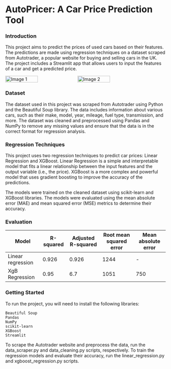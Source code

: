 # AutoPricer: A Car Price Prediction Tool



### Introduction



This project aims to predict the prices of used cars based on their features. The predictions are made using regression techniques on a dataset scraped from Autotrader, a popular website for buying and selling cars in the UK. The project includes a Streamlit app that allows users to input the features of a car and get a predicted price.

<div style="display: flex;">
  <img  src="https://images.pexels.com/photos/243206/pexels-photo-243206.jpeg?auto=compress&cs=tinysrgb&w=1260&h=750&dpr=2" alt="Image 1" style="width: 45%;">
  <img src="https://m.atcdn.co.uk/ect/media/%7Bresize%7D/6261c7bb2152499fb8c6006c9b8497c4.jpg" alt="Image 2" style="width: 45%;">
</div>


### Dataset

The dataset used in this project was scraped from Autotrader using Python and the Beautiful Soup library. The data includes information about various cars, such as their make, model, year, mileage, fuel type, transmission, and more. The dataset was cleaned and preprocessed using Pandas and NumPy to remove any missing values and ensure that the data is in the correct format for regression analysis.

### Regression Techniques

This project uses two regression techniques to predict car prices: Linear Regression and XGBoost. Linear Regression is a simple and interpretable model that fits a linear relationship between the input features and the output variable (i.e., the price). XGBoost is a more complex and powerful model that uses gradient boosting to improve the accuracy of the predictions.

The models were trained on the cleaned dataset using scikit-learn and XGBoost libraries. The models were evaluated using the mean absolute error (MAE) and mean squared error (MSE) metrics to determine their accuracy.

### Evaluation

<table>
  <thead>
    <tr>
      <th>Model</th>
      <th>R-squared</th>
      <th>Adjusted R-squared</th>
      <th>Root mean squared error</th>
      <th>Mean absolute error</th>
    </tr>
  </thead>
  <tbody>
    <tr>
      <td>Linear regression</td>
      <td>0.926</td>
      <td>0.926</td>
      <td>1244</td>
      <td>-</td>
    </tr>
    <tr>
      <td>XgB Regression</td>
      <td>0.95</td>
      <td>6.7</td>
      <td>1051</td>
      <td>750</td>
    </tr>
    
  </tbody>
</table>


### Getting Started

To run the project, you will need to install the following libraries:

    Beautiful Soup
    Pandas
    NumPy
    scikit-learn
    XGBoost
    Streamlit

To scrape the Autotrader website and preprocess the data, run the data_scraper.py and data_cleaning.py scripts, respectively. To train the regression models and evaluate their accuracy, run the linear_regression.py and xgboost_regression.py scripts.